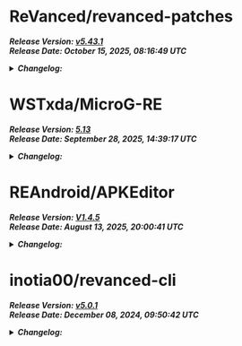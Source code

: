 # ReVanced/revanced-patches

***Release Version: [v5.43.1](https://github.com/ReVanced/revanced-patches/releases/tag/v5.43.1)***  
***Release Date: October 15, 2025, 08:16:49 UTC***  
<details>
<summary><b><i>Changelog:</i></b></summary>

## [5.43.1](https://github.com/ReVanced/revanced-patches/compare/v5.43.0...v5.43.1) (2025-10-15)


### Bug Fixes

* **X / Twitter - Change link sharing domain:** Resolve duplicate patch option ([#6119](https://github.com/ReVanced/revanced-patches/issues/6119)) ([7563990](https://github.com/ReVanced/revanced-patches/commit/75639907502382f63fa127a886362d4a4573e6e3))



</details>

# WSTxda/MicroG-RE

***Release Version: [5.13](https://github.com/WSTxda/MicroG-RE/releases/tag/5.13)***  
***Release Date: September 28, 2025, 14:39:17 UTC***  
<details>
<summary><b><i>Changelog:</i></b></summary>

## MicroG RE

- Bump GMS version to `25.38.50`
- Added remove all registered apps option in cloud messaging settings
- Shrink add account FAB on scroll and add padding in preferences
- Fixed `PushNotificationAdvancedFragment` lifecycle handling
- General layout improvements
- Added russian translation
- Updated Gradle and translations
- Small changes

## GmsCore

- Auth: Migrate `SignlnConfiguration` to preprocessor-based safe parcelable
- Bump actions/setup-java from 4 to 5
- Bump actions/checkout from 4 to 5

**Full Changelog**: https://github.com/WSTxda/MicroG-RE/compare/5.12...5.13</details>

# REAndroid/APKEditor

***Release Version: [V1.4.5](https://github.com/REAndroid/APKEditor/releases/tag/V1.4.5)***  
***Release Date: August 13, 2025, 20:00:41 UTC***  
<details>
<summary><b><i>Changelog:</i></b></summary>

## What's Changed
* Minor improvement on dex building performance
* Fix dex container building issues
* Fix smali parsing #198 
* Update README @yonggamer in https://github.com/REAndroid/APKEditor/pull/203


**Full Changelog**: https://github.com/REAndroid/APKEditor/compare/V1.4.4...V1.4.5</details>

# inotia00/revanced-cli

***Release Version: [v5.0.1](https://github.com/inotia00/revanced-cli/releases/tag/v5.0.1)***  
***Release Date: December 08, 2024, 09:50:42 UTC***  
<details>
<summary><b><i>Changelog:</i></b></summary>

- Based on ReVanced Cli [5.0.0](https://github.com/ReVanced/revanced-cli/tree/v5.0.0)
- Added option command `options` (`options.json` file generator)
- Added option command `patches` (`patches.json` file generator)
- Added option command `--legacy-options` (set patch option via options.json file)
- Added option command `--rip-libs` (remove native libs from apk)
- Added option command `--unsigned` (disable signing of the final apk, regardless of whether it is mounted or not)
- Added support anti-split (merged some [REAndroid/ARSCLib](https://github.com/REAndroid/ARSCLib) sources to implement anti-split)

</details>


